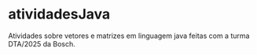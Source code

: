 # atividadesJava
Atividades sobre vetores e matrizes em linguagem java feitas com a turma DTA/2025 da Bosch.
